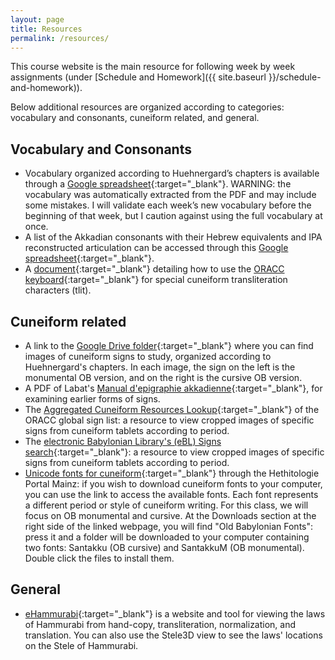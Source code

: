 ```yaml
---
layout: page
title: Resources
permalink: /resources/
---
```


This course website is the main resource for following week by week assignments (under [Schedule and Homework]({{ site.baseurl }}/schedule-and-homework)).

Below additional resources are organized according to categories: vocabulary and consonants, cuneiform related, and general.

## Vocabulary and Consonants

- Vocabulary organized according to Huehnergard’s chapters is available through a [Google spreadsheet](https://docs.google.com/spreadsheets/d/1cOzJwrJuwKuhsvXzZ25GANkObBirXbcOlWSgbtCCMLI/edit?usp=sharing){:target="_blank"}. WARNING: the vocabulary was automatically extracted from the PDF and may include some mistakes. I will validate each week’s new vocabulary before the beginning of that week, but I caution against using the full vocabulary at once.
- A list of the Akkadian consonants with their Hebrew equivalents and IPA reconstructed articulation can be accessed through this [Google spreadsheet](https://docs.google.com/spreadsheets/d/1gJ_Y9hGenTmyctCmNS8GP41pZ8sstyTUU479G514CR4/edit?usp=sharing){:target="_blank"}.
- A [document](https://docs.google.com/document/d/1uqQI68RR6n8z9F3zHT2BRzxocHWRlIwR-q0zvRDQX9o/edit?usp=sharing){:target="_blank"} detailing how to use the [ORACC keyboard](https://oracc.museum.upenn.edu/doc/help/visitingoracc/keyboards/index.html){:target="_blank"} for special cuneiform transliteration characters (tlit).


## Cuneiform related

- A link to the [Google Drive folder](https://drive.google.com/drive/folders/1uidea4TIov6F4jxMKwtg00b-RLL33N5o?usp=sharing){:target="_blank"} where you can find images of cuneiform signs to study, organized according to Huehnergard's chapters. In each image, the sign on the left is the monumental OB version, and on the right is the cursive OB version.
- A PDF of Labat's [Manual d'epigraphie akkadienne](https://drive.google.com/file/d/1nvoGlNfz9dJgBGuZQ-4uloZ-SALPQO32/view?usp=sharing){:target="_blank"}, for examining earlier forms of signs.
- The [Aggregated Cuneiform Resources Lookup](https://oracc.museum.upenn.edu/osl/ACRL/index.html){:target="_blank"} of the ORACC global sign list: a resource to view cropped images of specific signs from cuneiform tablets according to period.
- The [electronic Babylonian Library's (eBL) Signs search](https://www.ebl.lmu.de/signs){:target="_blank"}: a resource to view cropped images of specific signs from cuneiform tablets according to period.
- [Unicode fonts for cuneiform](https://www.hethport.uni-wuerzburg.de/cuneifont/){:target="_blank"} through the Hethitologie Portal Mainz: if you wish to download cuneiform fonts to your computer, you can use the link to access the available fonts. Each font represents a different period or style of cuneiform writing. For this class, we will focus on OB monumental and cursive. At the Downloads section at the right side of the linked webpage, you will find "Old Babylonian Fonts": press it and a folder will be downloaded to your computer containing two fonts: Santakku (OB cursive) and SantakkuM (OB monumental). Double click the files to install them.

## General

- [eHammurabi](https://ehammurabi.org/){:target="_blank"} is a website and tool for viewing the laws of Hammurabi from hand-copy, transliteration, normalization, and translation. You can also use the Stele3D view to see the laws' locations on the Stele of Hammurabi.

